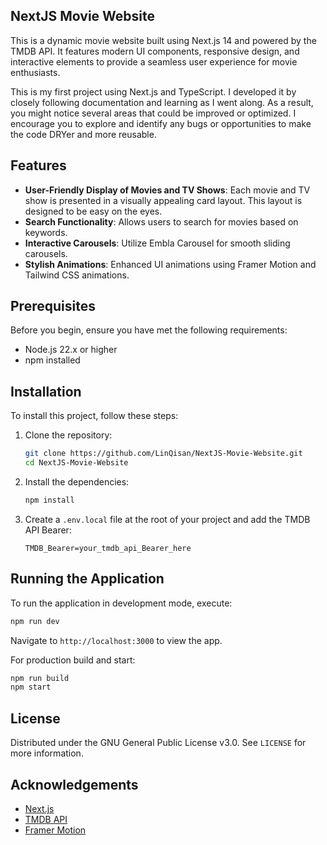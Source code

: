 ## NextJS Movie Website

This is a dynamic movie website built using Next.js 14 and powered by the TMDB API. It features modern UI components, responsive design, and interactive elements to provide a seamless user experience for movie enthusiasts.

This is my first project using Next.js and TypeScript. I developed it by closely following documentation and learning as I went along. As a result, you might notice several areas that could be improved or optimized. I encourage you to explore and identify any bugs or opportunities to make the code DRYer and more reusable.

## Features

- **User-Friendly Display of Movies and TV Shows**: Each movie and TV show is presented in a visually appealing card layout. This layout is designed to be easy on the eyes.
- **Search Functionality**: Allows users to search for movies based on keywords.
- **Interactive Carousels**: Utilize Embla Carousel for smooth sliding carousels.
- **Stylish Animations**: Enhanced UI animations using Framer Motion and Tailwind CSS animations.

## Prerequisites

Before you begin, ensure you have met the following requirements:

- Node.js 22.x or higher
- npm installed

## Installation

To install this project, follow these steps:

1. Clone the repository:

   ```bash
   git clone https://github.com/LinQisan/NextJS-Movie-Website.git
   cd NextJS-Movie-Website
   ```

2. Install the dependencies:

   ```bash
   npm install
   ```

3. Create a `.env.local` file at the root of your project and add the TMDB API Bearer:
   ```plaintext
   TMDB_Bearer=your_tmdb_api_Bearer_here
   ```

## Running the Application

To run the application in development mode, execute:

```bash
npm run dev
```

Navigate to `http://localhost:3000` to view the app.

For production build and start:

```bash
npm run build
npm start
```

## License

Distributed under the GNU General Public License v3.0. See `LICENSE` for more information.

## Acknowledgements

- [Next.js](https://nextjs.org/)
- [TMDB API](https://www.themoviedb.org/documentation/api)
- [Framer Motion](https://www.framer.com/motion/)
